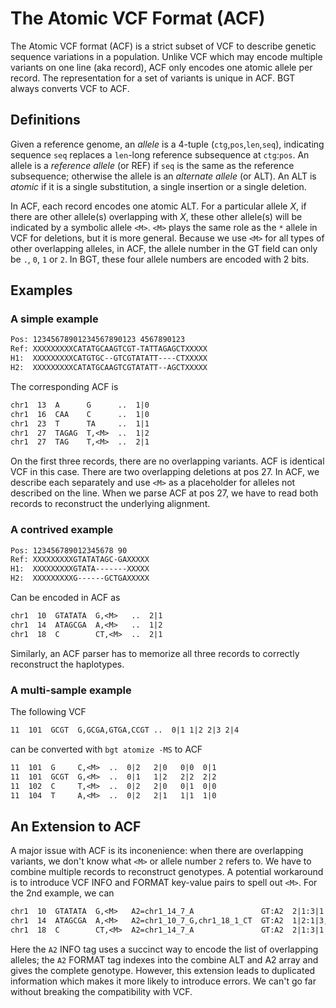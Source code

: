 # The Atomic VCF Format (ACF)

The Atomic VCF format (ACF) is a strict subset of VCF to describe genetic
sequence variations in a population. Unlike VCF which may encode multiple
variants on one line (aka record), ACF only encodes one atomic allele per
record. The representation for a set of variants is unique in ACF. BGT always
converts VCF to ACF.

## Definitions

Given a reference genome, an *allele* is a 4-tuple (`ctg`,`pos`,`len`,`seq`),
indicating sequence `seq` replaces a `len`-long reference subsequence at
`ctg`:`pos`.  An allele is a *reference allele* (or REF) if `seq` is the same
as the reference subsequence; otherwise the allele is an *alternate allele* (or
ALT). An ALT is *atomic* if it is a single substitution, a single insertion or
a single deletion.

In ACF, each record encodes one atomic ALT. For a particular allele *X*, if
there are other allele(s) overlapping with *X*, these other allele(s) will be
indicated by a symbolic allele `<M>`. `<M>` plays the same role as the `*`
allele in VCF for deletions, but it is more general. Because we use `<M>` for
all types of other overlapping alleles, in ACF, the allele number in the GT
field can only be `.`, `0`, `1` or `2`. In BGT, these four allele numbers are
encoded with 2 bits.

## Examples

### A simple example

```txt
Pos: 12345678901234567890123 4567890123
Ref: XXXXXXXXXCATATGCAAGTCGT-TATTAGAGCTXXXXX
H1:  XXXXXXXXXCATGTGC--GTCGTATATT----CTXXXXX
H2:  XXXXXXXXXCATATGCAAGTCGTATATT--AGCTXXXXX
```
The corresponding ACF is
```txt
chr1  13  A      G      ..  1|0
chr1  16  CAA    C      ..  1|0
chr1  23  T      TA     ..  1|1
chr1  27  TAGAG  T,<M>  ..  1|2
chr1  27  TAG    T,<M>  ..  2|1
```
On the first three records, there are no overlapping variants. ACF is identical
VCF in this case. There are two overlapping deletions at pos 27. In ACF, we
describe each separately and use `<M>` as a placeholder for alleles not
described on the line. When we parse ACF at pos 27, we have to read both
records to reconstruct the underlying alignment.

### A contrived example

```txt
Pos: 123456789012345678 90
Ref: XXXXXXXXXGTATATAGC-GAXXXXX
H1:  XXXXXXXXXGTATA-------XXXXX
H2:  XXXXXXXXXG------GCTGAXXXXX
```
Can be encoded in ACF as
```txt
chr1  10  GTATATA  G,<M>   ..  2|1
chr1  14  ATAGCGA  A,<M>   ..  1|2
chr1  18  C        CT,<M>  ..  2|1
```
Similarly, an ACF parser has to memorize all three records to correctly
reconstruct the haplotypes.

### A multi-sample example

The following VCF
```txt
11  101  GCGT  G,GCGA,GTGA,CCGT ..  0|1 1|2 2|3 2|4
```
can be converted with `bgt atomize -MS` to ACF
```txt
11  101  G     C,<M>  ..  0|2   2|0   0|0  0|1
11  101  GCGT  G,<M>  ..  0|1   1|2   2|2  2|2
11  102  C     T,<M>  ..  0|2   2|0   0|1  0|0
11  104  T     A,<M>  ..  0|2   2|1   1|1  1|0
```

## An Extension to ACF

A major issue with ACF is its inconenience: when there are overlapping
variants, we don't know what `<M>` or allele number `2` refers to. We have to
combine multiple records to reconstruct genotypes. A potential workaround is to
introduce VCF INFO and FORMAT key-value pairs to spell out `<M>`. For the 2nd
example, we can
```txt
chr1  10  GTATATA  G,<M>   A2=chr1_14_7_A               GT:A2  2|1:3|1
chr1  14  ATAGCGA  A,<M>   A2=chr1_10_7_G,chr1_18_1_CT  GT:A2  1|2:1|3,4
chr1  18  C        CT,<M>  A2=chr1_14_7_A               GT:A2  2|1:3|1
```
Here the `A2` INFO tag uses a succinct way to encode the list of overlapping
alleles; the `A2` FORMAT tag indexes into the combine ALT and A2 array and
gives the complete genotype. However, this extension leads to duplicated
information which makes it more likely to introduce errors. We can't go far
without breaking the compatibility with VCF.
